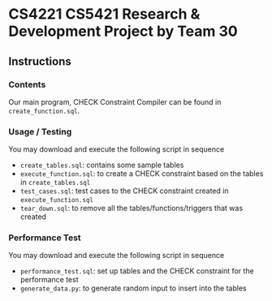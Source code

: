 # CS4221 CS5421 Research & Development Project by Team 30

## Instructions
### Contents
Our main program, CHECK Constraint Compiler can be found in `create_function.sql`.

### Usage / Testing
You may download and execute the following script in sequence
- `create_tables.sql`: contains some sample tables
- `execute_function.sql`: to create a CHECK constraint based on the tables in `create_tables.sql`
- `test_cases.sql`: test cases to the CHECK constraint created in `execute_function.sql`
- `tear_down.sql`: to remove all the tables/functions/triggers that was created

### Performance Test
You may download and execute the following script in sequence
- `performance_test.sql`: set up tables and the CHECK constraint for the performance test
- `generate_data.py`: to generate random input to insert into the tables
